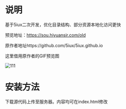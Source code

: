 # 说明
基于5iux二次开发，优化目录结构、部分资源本地化访问更快

预览地址：https://sou.hiyuansir.com/old

原作者地址https://github.com/5iux/5iux.github.io

这里借用原作者的GIF预览图

![111](https://user-images.githubusercontent.com/85924672/232282663-a5b6d977-7bfb-47e3-96fb-70ac5af662df.gif)


# 安装方法
下载源代码上传至服务器。内容均可在index.html修改
